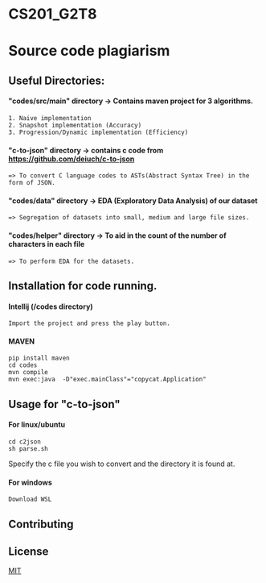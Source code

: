 
# CS201_G2T8 
# Source code plagiarism

## Useful Directories:

#### "codes/src/main" directory -> Contains maven project for 3 algorithms.
	
	1. Naive implementation
	2. Snapshot implementation (Accuracy)
	3. Progression/Dynamic implementation (Efficiency)

#### "c-to-json" directory -> contains c code from https://github.com/deiuch/c-to-json 

 	=> To convert C language codes to ASTs(Abstract Syntax Tree) in the form of JSON.

#### "codes/data" directory -> EDA (Exploratory Data Analysis) of our dataset

	=> Segregation of datasets into small, medium and large file sizes.

#### "codes/helper" directory -> To aid in the count of the number of characters in each file

	=> To perform EDA for the datasets.

## Installation for code running.

#### Intellij (/codes directory)

	Import the project and press the play button.

#### MAVEN

```
pip install maven
cd codes
mvn compile
mvn exec:java  -D"exec.mainClass"="copycat.Application"
```

## Usage for "c-to-json"

#### For linux/ubuntu
```
cd c2json
sh parse.sh
```
Specify the c file you wish to convert and the directory it is found at.

#### For windows
```
Download WSL
```
## Contributing


## License
[MIT](https://choosealicense.com/licenses/mit/)
